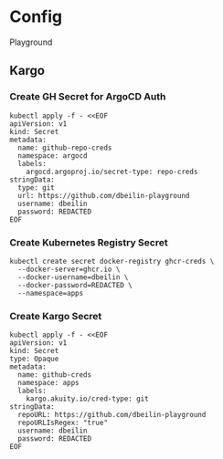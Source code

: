 # Config
Playground

## Kargo
### Create GH Secret for ArgoCD Auth

```shell
kubectl apply -f - <<EOF
apiVersion: v1
kind: Secret
metadata:
  name: github-repo-creds
  namespace: argocd
  labels:
    argocd.argoproj.io/secret-type: repo-creds
stringData:
  type: git
  url: https://github.com/dbeilin-playground
  username: dbeilin
  password: REDACTED
EOF
```

### Create Kubernetes Registry Secret

```shell
kubectl create secret docker-registry ghcr-creds \
  --docker-server=ghcr.io \
  --docker-username=dbeilin \
  --docker-password=REDACTED \
  --namespace=apps
```

### Create Kargo Secret
```shell
kubectl apply -f - <<EOF
apiVersion: v1
kind: Secret
type: Opaque
metadata:
  name: github-creds
  namespace: apps
  labels:
    kargo.akuity.io/cred-type: git
stringData:
  repoURL: https://github.com/dbeilin-playground
  repoURLIsRegex: "true"
  username: dbeilin
  password: REDACTED
EOF
```
